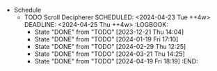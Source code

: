 - Schedule
	- TODO Scroll Decipherer
	  SCHEDULED: <2024-04-23 Tue ++4w>
	  DEADLINE: <2024-04-25 Thu ++4w>
	  :LOGBOOK:
	  * State "DONE" from "TODO" [2023-12-21 Thu 14:04]
	  * State "DONE" from "TODO" [2024-01-19 Fri 17:10]
	  * State "DONE" from "TODO" [2024-02-29 Thu 12:25]
	  * State "DONE" from "TODO" [2024-03-21 Thu 14:25]
	  * State "DONE" from "TODO" [2024-04-19 Fri 18:19]
	  :END: